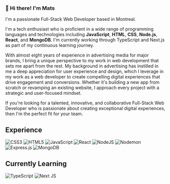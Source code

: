 ### 👋 Hi there! I'm Mats 
I'm a passionate Full-Stack Web Developer based in Montreal. 

I'm a tech enthusiast who is proficient in a wide range of programming languages and technologies including **JavaScript**, **HTML**, **CSS**, **Node.js**, **React**, and **MongoDB**. I'm currently working through TypeScript and Next.js as part of my continuous learning journey.

With almost eight years of experience in advertising media for major brands, I bring a unique perspective to my work in web development that sets me apart from the rest. My background in advertising has instilled in me a deep appreciation for user experience and design, which I leverage in my work as a web developer to create compelling digital experiences that drive engagement and conversions. Whether it's building a new app from scratch or revamping an existing website, I approach every project with a strategic and user-focused mindset.

If you're looking for a talented, innovative, and collaborative Full-Stack Web Developer who is passionate about creating exceptional digital experiences, then I'm the perfect fit for your team.

## Experience
![CSS3](https://img.shields.io/badge/css3-%231572B6.svg?style=for-the-badge&logo=css3&logoColor=white)
![HTML5](https://img.shields.io/badge/html5-%23E34F26.svg?style=for-the-badge&logo=html5&logoColor=white)
![JavaScript](https://img.shields.io/badge/javascript-%23323330.svg?style=for-the-badge&logo=javascript&logoColor=%23F7DF1E)
![React](https://img.shields.io/badge/react-%2320232a.svg?style=for-the-badge&logo=react&logoColor=%2361DAFB)
![NodeJS](https://img.shields.io/badge/node.js-6DA55F?style=for-the-badge&logo=node.js&logoColor=white)
![Nodemon](https://img.shields.io/badge/NODEMON-%23323330.svg?style=for-the-badge&logo=nodemon&logoColor=%BBDEAD)
![Express.js](https://img.shields.io/badge/express.js-%23404d59.svg?style=for-the-badge&logo=express&logoColor=%2361DAFB)
![MongoDB](https://img.shields.io/badge/MongoDB-%234ea94b.svg?style=for-the-badge&logo=mongodb&logoColor=white)

## Currently Learning
![TypeScript](https://img.shields.io/badge/typescript-%23007ACC.svg?style=for-the-badge&logo=typescript&logoColor=white)
![Next JS](https://img.shields.io/badge/Next-black?style=for-the-badge&logo=next.js&logoColor=white)


<!--
**MatsKawana/MatsKawana** is a ✨ _special_ ✨ repository because its `README.md` (this file) appears on your GitHub profile.

-->
